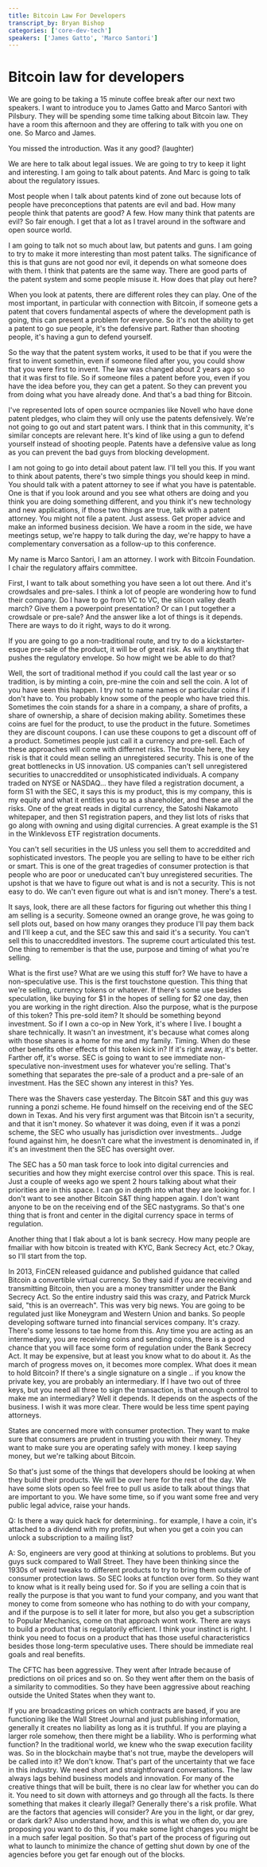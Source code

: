 ```yaml
---
title: Bitcoin Law For Developers
transcript_by: Bryan Bishop
categories: ['core-dev-tech']
speakers: ['James Gatto', 'Marco Santori']
---
```


# Bitcoin law for developers

We are going to be taking a 15 minute coffee break after our next two speakers. I want to introduce you to James Gatto and Marco Santori with Pilsbury. They will be spending some time talking about Bitcoin law. They have a room this afternoon and they are offering to talk with you one on one. So Marco and James.

You missed the introduction. Was it any good? (laughter)

We are here to talk about legal issues. We are going to try to keep it light and interesting. I am going to talk about patents. And Marc is going to talk about the regulatory issues.

Most people when I talk about patents kind of zone out because lots of people have preconceptions that patents are evil and bad. How many people think that patents are good? A few. How many think that patents are evil? So fair enough. I get that a lot as I travel around in the software and open source world.

I am going to talk not so much about law, but patents and guns. I am going to try to make it more interesting than most patent talks. The significance of this is that guns are not good nor evil, it depends on what someone does with them. I think that patents are the same way. There are good parts of the patent system and some people misuse it. How does that play out here?

When you look at patents, there are different roles they can play. One of the most important, in particular with connection with Bitcoin, if someone gets a patent that covers fundamental aspects of where the development path is going, this can present a problem for everyone. So it's not the ability to get a patent to go sue people, it's the defensive part. Rather than shooting people, it's having a gun to defend yourself.

So the way that the patent system works, it used to be that if you were the first to invent somethin, even if someone filed after you, you could show that you were first to invent. The law was changed about 2 years ago so that it was first to file. So if someone files a patent before you, even if you have the idea before you, they can get a patent. So they can prevent you from doing what you have already done. And that's a bad thing for Bitcoin.

I've represented lots of open source ocmpanies like Novell who have done patent pledges, who claim they will only use the patents defensively. We're not going to go out and start patent wars. I think that in this community, it's similar concepts are relevant here. It's kind of like using a gun to defend yourself instead of shooting people. Patents have a defensive value as long as you can prevent the bad guys from blocking development.

I am not going to go into detail about patent law. I'll tell you this. If you want to think about patents, there's two simple things you should keep in mind. You should talk with a patent attorney to see if what you have is patentable. One is that if you look around and you see what others are doing and you think you are doing something different, and you think it's new technology and new applications, if those two things are true, talk with a patent attorney. You might not file a patent. Just assess. Get proper advice and make an informed business decision. We have a room in the side, we have meetings setup, we're happy to talk during the day, we're happy to have a complementary conversation as a follow-up to this conference.

My name is Marco Santori, I am an attorney. I work with Bitcoin Foundation. I chair the regulatory affairs committee.

First, I want to talk about something you have seen a lot out there. And it's crowdsales and pre-sales. I think a lot of people are wondering how to fund their company. Do I have to go from VC to VC, the silicon valley death march? Give them a powerpoint presentation? Or can I put together a crowdsale or pre-sale? And the answer like a lot of things is it depends. There are ways to do it right, ways to do it wrong.

If you are going to go a non-traditional route, and try to do a kickstarter-esque pre-sale of the product, it will be of great risk. As will anything that pushes the regulatory envelope. So how might we be able to do that?

Well, the sort of traditional method if you could call the last year or so tradition, is by minting a coin, pre-mine the coin and sell the coin. A lot of you have seen this happen. I try not to name names or particular coins if I don't have to. You probably know some of the people who have tried this. Sometimes the coin stands for a share in a company, a share of profits, a share of ownership, a share of decision making ability. Sometimes these coins are fuel for the product, to use the product in the future. Sometimes they are discount coupons. I can use these coupons to get a discount off of a product. Sometimes people just call it a currency and pre-sell. Each of these approaches will come with differnet risks. The trouble here, the key risk is that it could mean selling an unregistered security. This is one of the great bottlenecks in US innovation. US companies can't sell unregistered securities to unaccreddited or unsophisticated individuals. A company traded on NYSE or NASDAQ... they have filed a registration document, a form S1 with the SEC, it says this is my product, this is my company, this is my equity and what it entitles you to as a shareholder, and these are all the risks. One of the great reads in digital currency, the Satoshi Nakamoto whitepaper, and then S1 registration papers, and they list lots of risks that go along with owning and using digital currencies. A great example is the S1 in the Winklevoss ETF registration documents.

You can't sell securities in the US unless you sell them to accreddited and sophisticated investors. The people you are selling to have to be either rich or smart. This is one of the great tragedies of consumer protection is that people who are poor or uneducated can't buy unregistered securities. The upshot is that we have to figure out what is and is not a security. This is not easy to do. We can't even figure out what is and isn't money. There's a test.

It says, look, there are all these factors for figuring out whether this thing I am selling is a security. Someone owned an orange grove, he was going to sell plots out, based on how many oranges they produce I'll pay them back and I'll keep a cut, and the SEC saw this and said it's a security. You can't sell this to unaccreddited investors. The supreme court articulated this test. One thing to remember is that the use, purpose and timing of what you're selling.

What is the first use? What are we using this stuff for? We have to have a non-speculative use. This is the first touchstone question. This thing that we're selling, currency tokens or whatever. If there's some use besides speculation, like buying for $1 in the hopes of selling for $2 one day, then you are working in the right direction. Also the purpose, what is the purpose of this token? This pre-sold item? It should be something beyond investment. So if I own a co-op in New York, it's where I live. I bought a share technically. It wasn't an investment, it's because what comes along with those shares is a home for me and my family. Timing. When do these other benefits other effects of this token kick in? If it's right away, it's better. Farther off, it's worse. SEC is going to want to see immediate non-speculative non-investment uses for whatever you're selling. That's something that separates the pre-sale of a product and a pre-sale of an investment. Has the SEC shown any interest in this? Yes.

There was the Shavers case yesterday. The Bitcoin S&T and this guy was running a ponzi scheme. He found himself on the receiving end of the SEC down in Texas. And his very first argument was that Bitcoin isn't a security, and that it isn't money. So whatever it was doing, even if it was a ponzi scheme, the SEC who usually has jurisdiction over investments.. Judge found against him, he doesn't care what the investment is denominated in, if it's an investment then the SEC has oversight over.

The SEC has a 50 man task force to look into digital currencies and securities and how they might exercise control over this space. This is real. Just a couple of weeks ago we spent 2 hours talking about what their priorities are in this space. I can go in depth into what they are looking for. I don't want to see another Bitcoin S&T thing happen again. I don't want anyone to be on the receiving end of the SEC nastygrams. So that's one thing that is front and center in the digital currency space in terms of regulation.

Another thing that I tlak about a lot is bank secrecy. How many people are fmailiar with how bitcoin is treated with KYC, Bank Secrecy Act, etc.? Okay, so I'll start from the top.

In 2013, FinCEN released guidance and published guidance that called Bitcoin a convertible virtual currency. So they said if you are receiving and transmitting Bitcoin, then you are a money transmitter under the Bank Secrecy Act. So the entire industry said this was crazy, and Patrick Murck said, "this is an overreach". This was very big news. You are going to be regulated just like Moneygram and Western Union and banks. So people developing software turned into financial services company. It's crazy. There's some lessons to tae home from this. Any time you are acting as an intermediary, you are receiving coins and sending coins, there is a good chance that you will face some form of regulation under the Bank Secrecy Act. It may be expensive, but at least you know what to do about it. As the march of progress moves on, it becomes more complex. What does it mean to hold Bitcoin? If there's a single signature on a single .. if you know the private key, you are probably an intermediary. If I have two out of three keys, but you need all three to sign the transaction, is that enough control to make me an intermediary? Well it depends. It depends on the aspects of the business. I wish it was more clear. There would be less time spent paying attorneys.

States are concerned more with consumer protection. They want to make sure that consumers are prudent in trusting you with their money. They want to make sure you are operating safely with money. I keep saying money, but we're talking about Bitcoin.

So that's just some of the things that developers should be looking at when they build their products. We will be over here for the rest of the day. We have some slots open so feel free to pull us aside to talk about things that are important to you. We have some time, so if you want some free and very public legal advice, raise your hands.

Q: Is there a way quick hack for determining.. for example, I have a coin, it's attached to a dividend with my profits, but when you get a coin you can unlock a subscription to a mailing list?

A: So, engineers are very good at thinking at solutions to problems. But you guys suck compared to Wall Street. They have been thinking since the 1930s of weird tweaks to different products to try to bring them outside of consumer protection laws. So SEC looks at function over form. So they want to know what is it really being used for. So if you are selling a coin that is really the purpose is that you want to fund your company, and you want that money to come from someone who has nothing to do with your company, and if the purpose is to sell it later for more, but also you get a subscription to Popular Mechanics, come on that approach wont work. There are ways to build a product that is regulatorily efficient. I think your instinct is right. I think you need to focus on a product that has those useful characteristics besides those long-term speculative uses. There should be immediate real goals and real benefits.

The CFTC has been aggressive. They went after Intrade because of predictions on oil prices and so on. So they went after them on the basis of a similarity to commodities. So they have been aggressive about reaching outside the United States when they want to.

If you are broadcasting prices on which contracts are based, if you are functioning like the Wall Street Journal and just publishing information, generally it creates no liability as long as it is truthful. If you are playing a larger role somehow, then there might be a liability. Who is performing what function? In the traditional world, we knew who the swap execution facility was. So in the blockchain maybe that's not true, maybe the developers will be called into it? We don't know. That's part of the uncertainty that we face in this industry. We need short and straightforward conversations. The law always lags behind business models and innovation. For many of the creative things that will be built, there is no clear law for whether you can do it. You need to sit down with attorneys and go through all the facts. Is there something that makes it clearly illegal? Generally there's a risk profile. What are the factors that agencies will consider? Are you in the light, or dar grey, or dark dark? Also understand how, and this is what we often do, you are proposing you want to do this, if you make some light changes you might be in a much safer legal position. So that's part of the process of figuring out what to launch to minimize the chance of getting shut down by one of the agencies before you get far enough out of the blocks.
